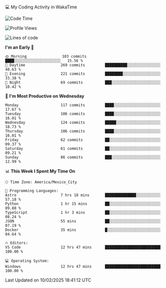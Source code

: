 💻 My Coding Activity in WakaTime
<!--START_SECTION:waka-->
![Code Time](http://img.shields.io/badge/Code%20Time-218%20hrs%2024%20mins-blue)

![Profile Views](http://img.shields.io/badge/Profile%20Views-1-blue)

![Lines of code](https://img.shields.io/badge/From%20Hello%20World%20I%27ve%20Written-1.8%20million%20lines%20of%20code-blue)

**I'm an Early 🐤** 

```text
🌞 Morning                103 commits         ████░░░░░░░░░░░░░░░░░░░░░   15.56 % 
🌆 Daytime                269 commits         ██████████░░░░░░░░░░░░░░░   40.63 % 
🌃 Evening                221 commits         ████████░░░░░░░░░░░░░░░░░   33.38 % 
🌙 Night                  69 commits          ███░░░░░░░░░░░░░░░░░░░░░░   10.42 % 
```
📅 **I'm Most Productive on Wednesday** 

```text
Monday                   117 commits         ████░░░░░░░░░░░░░░░░░░░░░   17.67 % 
Tuesday                  106 commits         ████░░░░░░░░░░░░░░░░░░░░░   16.01 % 
Wednesday                124 commits         █████░░░░░░░░░░░░░░░░░░░░   18.73 % 
Thursday                 106 commits         ████░░░░░░░░░░░░░░░░░░░░░   16.01 % 
Friday                   62 commits          ██░░░░░░░░░░░░░░░░░░░░░░░   09.37 % 
Saturday                 61 commits          ██░░░░░░░░░░░░░░░░░░░░░░░   09.21 % 
Sunday                   86 commits          ███░░░░░░░░░░░░░░░░░░░░░░   12.99 % 
```


📊 **This Week I Spent My Time On** 

```text
🕑︎ Time Zone: America/Mexico_City

💬 Programming Languages: 
Astro                    7 hrs 18 mins       ██████████████░░░░░░░░░░░   57.18 % 
Python                   1 hr 15 mins        ██░░░░░░░░░░░░░░░░░░░░░░░   09.88 % 
TypeScript               1 hr 3 mins         ██░░░░░░░░░░░░░░░░░░░░░░░   08.24 % 
JSON                     55 mins             ██░░░░░░░░░░░░░░░░░░░░░░░   07.19 % 
Docker                   35 mins             █░░░░░░░░░░░░░░░░░░░░░░░░   04.64 % 

🔥 Editors: 
VS Code                  12 hrs 47 mins      █████████████████████████   100.00 % 

💻 Operating System: 
Windows                  12 hrs 47 mins      █████████████████████████   100.00 % 
```


 Last Updated on 10/02/2025 18:41:12 UTC
<!--END_SECTION:waka-->
